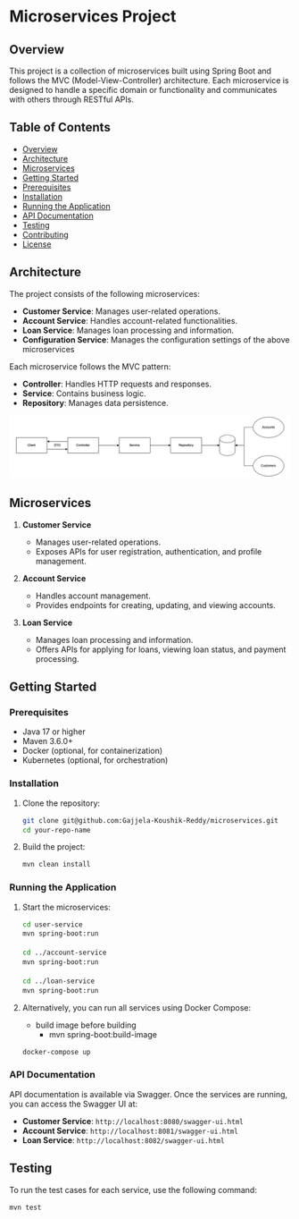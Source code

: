 # Microservices Project

## Overview
This project is a collection of microservices built using Spring Boot and follows the MVC (Model-View-Controller) architecture. Each microservice is designed to handle a specific domain or functionality and communicates with others through RESTful APIs.

## Table of Contents
- [Overview](#overview)
- [Architecture](#architecture)
- [Microservices](#microservices)
- [Getting Started](#getting-started)
- [Prerequisites](#prerequisites)
- [Installation](#installation)
- [Running the Application](#running-the-application)
- [API Documentation](#api-documentation)
- [Testing](#testing)
- [Contributing](#contributing)
- [License](#license)

## Architecture
The project consists of the following microservices:
- **Customer Service**: Manages user-related operations.
- **Account Service**: Handles account-related functionalities.
- **Loan Service**: Manages loan processing and information.
- **Configuration Service**: Manages the configuration settings of the above microservices

Each microservice follows the MVC pattern:
- **Controller**: Handles HTTP requests and responses.
- **Service**: Contains business logic.
- **Repository**: Manages data persistence.

![alt text](./assets/image.png)

## Microservices
1. **Customer Service**
    - Manages user-related operations.
    - Exposes APIs for user registration, authentication, and profile management.
    
2. **Account Service**
    - Handles account management.
    - Provides endpoints for creating, updating, and viewing accounts.
    
3. **Loan Service**
    - Manages loan processing and information.
    - Offers APIs for applying for loans, viewing loan status, and payment processing.

## Getting Started

### Prerequisites
- Java 17 or higher
- Maven 3.6.0+
- Docker (optional, for containerization)
- Kubernetes (optional, for orchestration)

### Installation
1. Clone the repository:
    ```sh
    git clone git@github.com:Gajjela-Koushik-Reddy/microservices.git
    cd your-repo-name
    ```

2. Build the project:
    ```sh
    mvn clean install
    ```

### Running the Application
1. Start the microservices:
    ```sh
    cd user-service
    mvn spring-boot:run

    cd ../account-service
    mvn spring-boot:run

    cd ../loan-service
    mvn spring-boot:run
    ```

2. Alternatively, you can run all services using Docker Compose:
    - build image before building 
        - mvn spring-boot:build-image
    ```sh
    docker-compose up
    ```

### API Documentation
API documentation is available via Swagger. Once the services are running, you can access the Swagger UI at:
- **Customer Service**: `http://localhost:8080/swagger-ui.html`
- **Account Service**: `http://localhost:8081/swagger-ui.html`
- **Loan Service**: `http://localhost:8082/swagger-ui.html`

## Testing
To run the test cases for each service, use the following command:
```sh
mvn test

